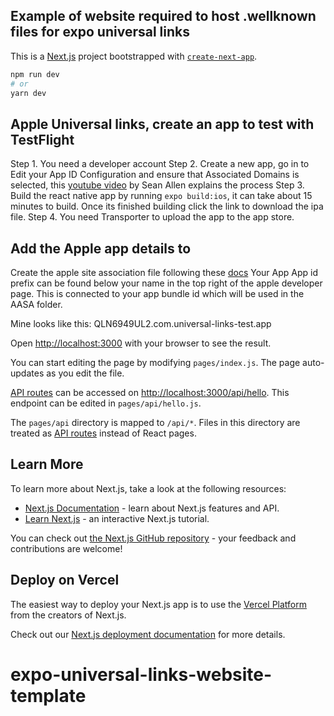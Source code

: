 

## Example of website required to host .wellknown files for expo universal links

This is a [Next.js](https://nextjs.org/) project bootstrapped with [`create-next-app`](https://github.com/vercel/next.js/tree/canary/packages/create-next-app).

```bash
npm run dev
# or
yarn dev
```

## Apple Universal links, create an app to test with TestFlight

Step 1. You need a developer account
Step 2. Create a new app, go in to Edit your App ID Configuration and ensure that Associated Domains is selected, this [youtube video](https://www.youtube.com/watch?v=DLvdZtTAJrE&ab_channel=SeanAllen) by Sean Allen explains the process
Step 3. Build the react native app by running `expo build:ios`, it can take about 15 minutes to build. Once its finished building click the link to download the ipa file. 
Step 4. You need Transporter to upload the app to the app store. 

## Add the Apple app details to 

Create the apple site association file following these [docs](https://developer.apple.com/documentation/bundleresources/applinks) 
Your App App id prefix can be found below your name in the top right of the apple developer page. This is connected to your app bundle id which will be used in the AASA folder. 

Mine looks like this: QLN6949UL2.com.universal-links-test.app



Open [http://localhost:3000](http://localhost:3000) with your browser to see the result.

You can start editing the page by modifying `pages/index.js`. The page auto-updates as you edit the file.

[API routes](https://nextjs.org/docs/api-routes/introduction) can be accessed on [http://localhost:3000/api/hello](http://localhost:3000/api/hello). This endpoint can be edited in `pages/api/hello.js`.

The `pages/api` directory is mapped to `/api/*`. Files in this directory are treated as [API routes](https://nextjs.org/docs/api-routes/introduction) instead of React pages.

## Learn More

To learn more about Next.js, take a look at the following resources:

- [Next.js Documentation](https://nextjs.org/docs) - learn about Next.js features and API.
- [Learn Next.js](https://nextjs.org/learn) - an interactive Next.js tutorial.

You can check out [the Next.js GitHub repository](https://github.com/vercel/next.js/) - your feedback and contributions are welcome!

## Deploy on Vercel

The easiest way to deploy your Next.js app is to use the [Vercel Platform](https://vercel.com/new?utm_medium=default-template&filter=next.js&utm_source=create-next-app&utm_campaign=create-next-app-readme) from the creators of Next.js.

Check out our [Next.js deployment documentation](https://nextjs.org/docs/deployment) for more details.
# expo-universal-links-website-template
